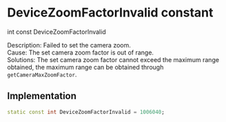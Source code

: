 


# DeviceZoomFactorInvalid constant







int const DeviceZoomFactorInvalid
  




<p>Description: Failed to set the camera zoom. <br>Cause: The set camera zoom factor is out of range. <br>Solutions: The set camera zoom factor cannot exceed the maximum range obtained, the maximum range can be obtained through <code>getCameraMaxZoomFactor</code>.</p>



## Implementation

```dart
static const int DeviceZoomFactorInvalid = 1006040;
```







